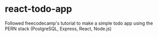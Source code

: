 # react-todo-app
Followed freecodecamp's tutorial to make a simple todo app 
using the PERN stack (PostgreSQL, Express, React, Node.js)

